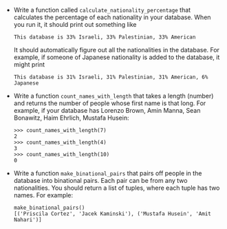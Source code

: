* Write a function called `calculate_nationality_percentage` that calculates
  the percentage of each nationality in your database. When you run it, it
  should print out something like

    ```
    This database is 33% Israeli, 33% Palestinian, 33% American
    ```

  It should automatically figure out all the nationalities in the database. For
  example, if someone of Japanese nationality is added to the database, it might
  print

    ```
    This database is 31% Israeli, 31% Palestinian, 31% American, 6% Japanese
    ```

* Write a function `count_names_with_length` that takes a length (number) and
  returns the number of people whose first name is that long.  For example, if
  your database has Lorenzo Brown, Amin Manna, Sean Bonawitz, Haim Ehrlich,
  Mustafa Husein:

    ```
    >>> count_names_with_length(7)
    2
    >>> count_names_with_length(4)
    3
    >>> count_names_with_length(10)
    0
    ```

* Write a function `make_binational_pairs` that pairs off people in the
  database into binational pairs. Each pair can be from any two nationalities.
  You should return a list of tuples, where each tuple has two names. For
  example:

    ```
    make_binational_pairs()
    [('Priscila Cortez', 'Jacek Kaminski'), ('Mustafa Husein', 'Amit Nahari')]
